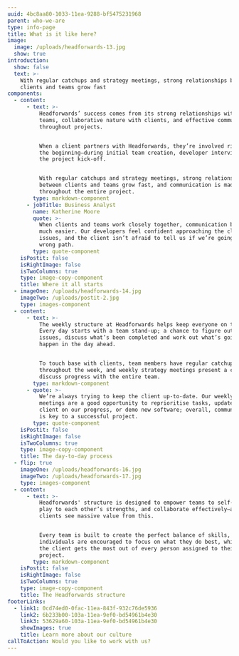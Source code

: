 ```yaml
---
uuid: 4bc8aa80-1033-11ea-9288-bf5475231968
parent: who-we-are
type: info-page
title: What is it like here?
image:
  image: /uploads/headforwards-13.jpg
  show: true
introduction:
  show: false
  text: >-
    With regular catchups and strategy meetings, strong relationships between
    clients and teams grow fast
components:
  - content:
      - text: >-
          Headforwards’ success comes from its strong relationships within
          teams, collaborative nature with clients, and effective communication
          throughout projects.


          When a client partners with Headforwards, they’re involved right from
          the beginning—during initial team creation, developer interviews, and
          the project kick-off.


          With regular catchups and strategy meetings, strong relationships
          between clients and teams grow fast, and communication is made easy
          throughout the entire project.
        type: markdown-component
      - jobTitle: Business Analyst
        name: Katherine Moore
        quote: >-
          When clients and teams work closely together, communication becomes
          much easier. Our developers feel confident approaching the client with
          issues, and the client isn’t afraid to tell us if we’re going down the
          wrong path.
        type: quote-component
    isPostit: false
    isRightImage: false
    isTwoColumns: true
    type: image-copy-component
    title: Where it all starts
  - imageOne: /uploads/headforwards-14.jpg
    imageTwo: /uploads/postit-2.jpg
    type: images-component
  - content:
      - text: >-
          The weekly structure at Headforwards helps keep everyone on track.
          Every day starts with a team stand-up; a chance to figure out any
          issues, discuss what’s been completed and work out what’s going to
          happen in the day ahead.


          To touch base with clients, team members have regular catchups
          throughout the week, and weekly strategy meetings present a chance to
          discuss progress with the entire team.
        type: markdown-component
      - quote: >-
          We’re always trying to keep the client up-to-date. Our weekly strategy
          meetings are a good opportunity to reprioritise tasks, update the
          client on our progress, or demo new software; overall, communication
          is key to a successful project.
        type: quote-component
    isPostit: false
    isRightImage: false
    isTwoColumns: true
    type: image-copy-component
    title: The day-to-day process
  - flip: true
    imageOne: /uploads/headforwards-16.jpg
    imageTwo: /uploads/headforwards-17.jpg
    type: images-component
  - content:
      - text: >-
          Headforwards' structure is designed to empower teams to self-organise,
          play to each other’s strengths, and collaborate effectively—and
          clients see massive value from this.


          Every team is built to create the perfect balance of skills, and
          individuals are encouraged to focus on what they do best, which means
          the client gets the most out of every person assigned to their
          project.
        type: markdown-component
    isPostit: false
    isRightImage: false
    isTwoColumns: true
    type: image-copy-component
    title: The Headforwards structure
footerLinks:
  - link1: 0cd74ed0-0fac-11ea-843f-932c76de5936
    link2: 6b233b00-103a-11ea-9ef0-bd54961b4e30
    link3: 53629a60-103a-11ea-9ef0-bd54961b4e30
    showImages: true
    title: Learn more about our culture
callToAction: Would you like to work with us?
---
```

